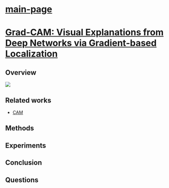 # [main-page](../README.md)

# [Grad-CAM: Visual Explanations from Deep Networks via Gradient-based Localization](../papers/Grad-CAM.pdf)

## Overview

![](D:\desktop_d\yan\projects\MCL\images\687474703a2f2f692e696d6775722e636f6d2f4a614762645a352e706e67.png)

## Related works
* [CAM](D:\desktop_d\yan\projects\MCL\paper\Learning.pdf)
## Methods

## Experiments

## Conclusion

## Questions
